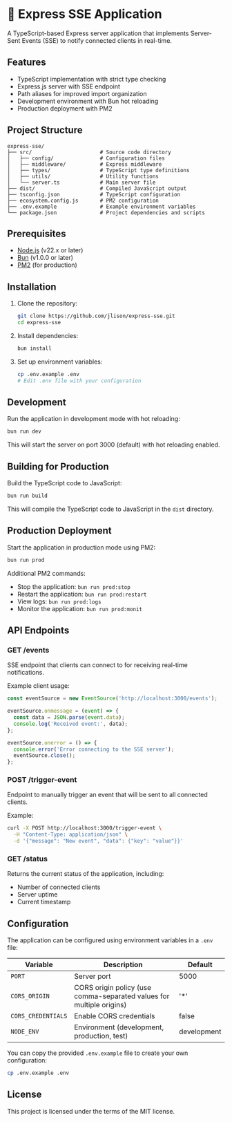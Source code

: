 # 🚅 Express SSE Application

A TypeScript-based Express server application that implements Server-Sent Events
(SSE) to notify connected clients in real-time.

## Features

- TypeScript implementation with strict type checking
- Express.js server with SSE endpoint
- Path aliases for improved import organization
- Development environment with Bun hot reloading
- Production deployment with PM2

## Project Structure

```
express-sse/
├── src/                      # Source code directory
│   ├── config/               # Configuration files
│   ├── middleware/           # Express middleware
│   ├── types/                # TypeScript type definitions
│   ├── utils/                # Utility functions
│   └── server.ts             # Main server file
├── dist/                     # Compiled JavaScript output
├── tsconfig.json             # TypeScript configuration
├── ecosystem.config.js       # PM2 configuration
├── .env.example              # Example environment variables
└── package.json              # Project dependencies and scripts
```

## Prerequisites

- [Node.js](https://nodejs.org/) (v22.x or later)
- [Bun](https://bun.sh/) (v1.0.0 or later)
- [PM2](https://pm2.keymetrics.io/) (for production)

## Installation

1. Clone the repository:

   ```bash
   git clone https://github.com/jlison/express-sse.git
   cd express-sse
   ```

2. Install dependencies:

   ```bash
   bun install
   ```

3. Set up environment variables:
   ```bash
   cp .env.example .env
   # Edit .env file with your configuration
   ```

## Development

Run the application in development mode with hot reloading:

```bash
bun run dev
```

This will start the server on port 3000 (default) with hot reloading enabled.

## Building for Production

Build the TypeScript code to JavaScript:

```bash
bun run build
```

This will compile the TypeScript code to JavaScript in the `dist` directory.

## Production Deployment

Start the application in production mode using PM2:

```bash
bun run prod
```

Additional PM2 commands:

- Stop the application: `bun run prod:stop`
- Restart the application: `bun run prod:restart`
- View logs: `bun run prod:logs`
- Monitor the application: `bun run prod:monit`

## API Endpoints

### GET /events

SSE endpoint that clients can connect to for receiving real-time notifications.

Example client usage:

```javascript
const eventSource = new EventSource('http://localhost:3000/events');

eventSource.onmessage = (event) => {
  const data = JSON.parse(event.data);
  console.log('Received event:', data);
};

eventSource.onerror = () => {
  console.error('Error connecting to the SSE server');
  eventSource.close();
};
```

### POST /trigger-event

Endpoint to manually trigger an event that will be sent to all connected
clients.

Example:

```bash
curl -X POST http://localhost:3000/trigger-event \
  -H "Content-Type: application/json" \
  -d '{"message": "New event", "data": {"key": "value"}}'
```

### GET /status

Returns the current status of the application, including:

- Number of connected clients
- Server uptime
- Current timestamp

## Configuration

The application can be configured using environment variables in a `.env` file:

| Variable           | Description                                                          | Default     |
| ------------------ | -------------------------------------------------------------------- | ----------- |
| `PORT`             | Server port                                                          | 5000        |
| `CORS_ORIGIN`      | CORS origin policy (use comma-separated values for multiple origins) | '\*'        |
| `CORS_CREDENTIALS` | Enable CORS credentials                                              | false       |
| `NODE_ENV`         | Environment (development, production, test)                          | development |

You can copy the provided `.env.example` file to create your own configuration:

```bash
cp .env.example .env
```

## License

This project is licensed under the terms of the MIT license.
